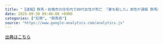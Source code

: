 ```yaml
---
title: "【速報】群馬・前橋市の住宅内で80代女性が死亡 「妻を殺した」男性が通報 群馬県警が殺人事件とみて捜査 - 上毛新聞電子版"
date: 2025-09-30 09:46:00 +0900
categories: ["犯罪", "群馬県"]
source: "https://www.google-analytics.com/analytics.js"
---
```


[出典はこちら](https://www.google-analytics.com/analytics.js)

